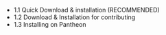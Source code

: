 * 1.1 Quick Download & installation (RECOMMENDED)
* 1.2 Download & Installation for contributing
* 1.3 Installing on Pantheon